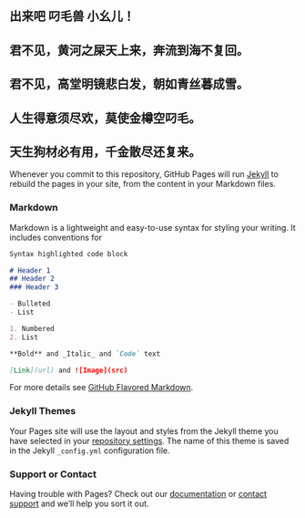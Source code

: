 ## 出来吧 叼毛兽 小幺儿！

## 君不见，黄河之屎天上来，奔流到海不复回。
## 君不见，高堂明镜悲白发，朝如青丝暮成雪。
## 人生得意须尽欢，莫使金樽空叼毛。
## 天生狗材必有用，千金散尽还复来。

Whenever you commit to this repository, GitHub Pages will run [Jekyll](https://jekyllrb.com/) to rebuild the pages in your site, from the content in your Markdown files.

### Markdown

Markdown is a lightweight and easy-to-use syntax for styling your writing. It includes conventions for

```markdown
Syntax highlighted code block

# Header 1
## Header 2
### Header 3

- Bulleted
- List

1. Numbered
2. List

**Bold** and _Italic_ and `Code` text

[Link](url) and ![Image](src)
```

For more details see [GitHub Flavored Markdown](https://guides.github.com/features/mastering-markdown/).

### Jekyll Themes

Your Pages site will use the layout and styles from the Jekyll theme you have selected in your [repository settings](https://github.com/1763096768/DDKX/settings). The name of this theme is saved in the Jekyll `_config.yml` configuration file.

### Support or Contact

Having trouble with Pages? Check out our [documentation](https://help.github.com/categories/github-pages-basics/) or [contact support](https://github.com/contact) and we’ll help you sort it out.
